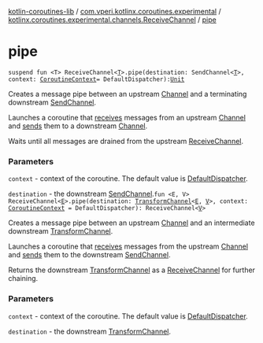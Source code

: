 [kotlin-coroutines-lib](../../index.md) / [com.vperi.kotlinx.coroutines.experimental](../index.md) / [kotlinx.coroutines.experimental.channels.ReceiveChannel](index.md) / [pipe](./pipe.md)

# pipe

`suspend fun <T> ReceiveChannel<`[`T`](pipe.md#T)`>.pipe(destination: SendChannel<`[`T`](pipe.md#T)`>, context: `[`CoroutineContext`](https://kotlinlang.org/api/latest/jvm/stdlib/kotlin.coroutines.experimental/-coroutine-context/index.html)` = DefaultDispatcher): `[`Unit`](https://kotlinlang.org/api/latest/jvm/stdlib/kotlin/-unit/index.html)

Creates a message pipe between an upstream [Channel](#) and a terminating
downstream [SendChannel](#).

Launches a coroutine that [receives](#) messages from
an upstream [Channel](#) and [sends](#) them to a downstream
[Channel](#).

Waits until all messages are drained from the upstream [ReceiveChannel](#).

### Parameters

`context` - context of the coroutine. The default value is [DefaultDispatcher](#).

`destination` - the downstream [SendChannel](#).`fun <E, V> ReceiveChannel<`[`E`](pipe.md#E)`>.pipe(destination: `[`TransformChannel`](../-transform-channel.md)`<`[`E`](pipe.md#E)`, `[`V`](pipe.md#V)`>, context: `[`CoroutineContext`](https://kotlinlang.org/api/latest/jvm/stdlib/kotlin.coroutines.experimental/-coroutine-context/index.html)` = DefaultDispatcher): ReceiveChannel<`[`V`](pipe.md#V)`>`

Creates a message pipe between an upstream [Channel](#) and an intermediate
downstream [TransformChannel](../-transform-channel.md).

Launches a coroutine that [receives](#) messages from
the upstream [Channel](#) and [sends](#) them to the downstream
[SendChannel](#).

Returns the downstream [TransformChannel](../-transform-channel.md) as a [ReceiveChannel](#) for
further chaining.

### Parameters

`context` - context of the coroutine. The default value is [DefaultDispatcher](#).

`destination` - the downstream [TransformChannel](../-transform-channel.md).